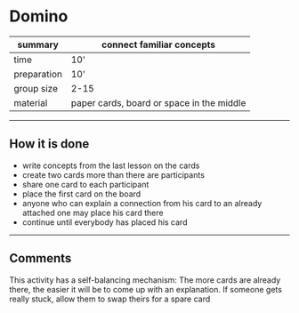 
# Domino

| summary     | connect familiar concepts |
|-------------|---------------------------|
| time        | 10' |
| preparation | 10' |
| group size  | 2-15 |
| material    | paper cards, board or space in the middle |

----

## How it is done

* write concepts from the last lesson on the cards
* create two cards more than there are participants
* share one card to each participant
* place the first card on the board
* anyone who can explain a connection from his card to an already attached one may place his card there
* continue until everybody has placed his card

----

## Comments

This activity has a self-balancing mechanism: The more cards are already there, the easier it will be to come up with an explanation. If someone gets really stuck, allow them to swap theirs for a spare card
